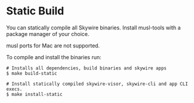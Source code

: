 # Static Build

You can statically compile all Skywire binaries. Install musl-tools with a package manager of your choice.  

musl ports for Mac are not supported.  

To compile and install the binaries run:

```
# Installs all dependencies, build binaries and skywire apps
$ make build-static 
```

```
# Install statically compiled skywire-visor, skywire-cli and app CLI execs.
$ make install-static
```